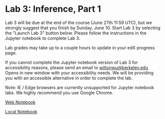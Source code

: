 # Lab 3: Inference, Part 1

Lab 3 will be due at the end of the course (June 27th 11:59 UTC), but we strongly suggest that you finish by Sunday, June 10. Start Lab 3 by selecting the "Launch Lab 3" button below. Please follow the instructions in the Jupyter notebook to complete Lab 3.


Lab grades may take up to a couple hours to update in your edX progress page.

If you cannot complete the Jupyter notebook version of Lab 3 for accessibility reasons, please send an email to wiltonwu@berkeley.edu Opens in new window with your accessibility needs. We will be providing you with an accessible alternative in order to complete the lab.

Note: IE / Edge browsers are currently unsupported for Jupyter notebook labs. We highly recommend you use Google Chrome. 

[Web Notebook](https://hub.data8x.berkeley.edu/user/59d217c894d11dbd21d2d37ef6ae9675/git-pull?repo=git://reposync/materials-x18&subPath=materials/x18/lab/2/lab03/lab03.ipynb)

[Local Notebook](./labs/lab03.ipynb)



